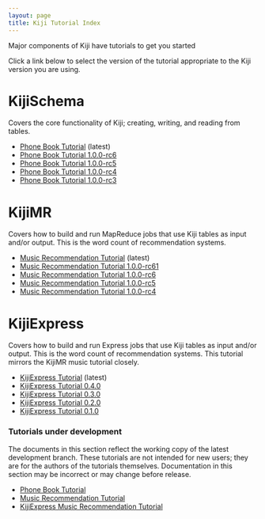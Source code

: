 ```yaml
---
layout: page
title: Kiji Tutorial Index
---
```


Major components of Kiji have tutorials to get you started

Click a link below to select the version of the tutorial appropriate
to the Kiji version you are using.

# KijiSchema
Covers the core functionality of Kiji; creating, writing, and reading from tables.

* [Phone Book Tutorial](tutorials/phonebook-tutorial/1.0.0/phonebook-tutorial) (latest)
* [Phone Book Tutorial 1.0.0-rc6](tutorials/phonebook-tutorial/1.0.0-rc6/phonebook-tutorial)
* [Phone Book Tutorial 1.0.0-rc5](tutorials/phonebook-tutorial/1.0.0-rc5/phonebook-tutorial)
* [Phone Book Tutorial 1.0.0-rc4](tutorials/phonebook-tutorial/1.0.0-rc4/phonebook-tutorial)
* [Phone Book Tutorial 1.0.0-rc3](tutorials/phonebook-tutorial/1.0.0-rc3/phonebook-tutorial)

# KijiMR
Covers how to build and run MapReduce jobs that use Kiji tables as input and/or output. This is
the word count of recommendation systems.

* [Music Recommendation Tutorial](tutorials/music-recommendation/1.0.0/music-overview) (latest)
* [Music Recommendation Tutorial 1.0.0-rc61](tutorials/music-recommendation/1.0.0-rc61/music-overview)
* [Music Recommendation Tutorial 1.0.0-rc6](tutorials/music-recommendation/1.0.0-rc6/music-overview)
* [Music Recommendation Tutorial 1.0.0-rc5](tutorials/music-recommendation/1.0.0-rc5/music-overview)
* [Music Recommendation Tutorial 1.0.0-rc4](tutorials/music-recommendation/1.0.0-rc4/music-overview)

# KijiExpress
Covers how to build and run Express jobs that use Kiji tables as input and/or output. This is the
word count of recommendation systems.  This tutorial mirrors the KijiMR music tutorial closely.

* [KijiExpress Tutorial](tutorials/express-recommendation/0.5.0/express-overview) (latest)
* [KijiExpress Tutorial 0.4.0](tutorials/express-recommendation/0.4.0/express-overview)
* [KijiExpress Tutorial 0.3.0](tutorials/express-recommendation/0.3.0/express-overview)
* [KijiExpress Tutorial 0.2.0](tutorials/express-recommendation/0.2.0/express-overview)
* [KijiExpress Tutorial 0.1.0](tutorials/express-recommendation/0.1.0/express-overview)

### Tutorials under development

The documents in this section reflect the working copy of the latest development branch.
These tutorials are not intended for new users; they are for the authors of the tutorials
themselves. Documentation in this section may be incorrect or may change before release.

* [Phone Book Tutorial](tutorials/phonebook-tutorial/DEVEL/phonebook-tutorial)
* [Music Recommendation Tutorial](tutorials/music-recommendation/DEVEL/music-overview)
* [KijiExpress Music Recommendation Tutorial](tutorials/express-recommendation/DEVEL/express-overview)

